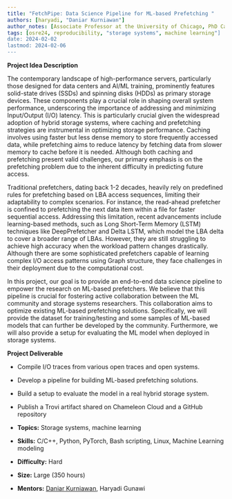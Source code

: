 ```yaml
---
title: "FetchPipe: Data Science Pipeline for ML-based Prefetching " 
authors: [haryadi, "Daniar Kurniawan"]
author_notes: [Associate Professor at the University of Chicago, PhD Cand. at the University of Chicago]
tags: [osre24, reproducibility, "storage systems", machine learning"]
date: 2024-02-02
lastmod: 2024-02-06
---
```


**Project Idea Description**

The contemporary landscape of high-performance servers, particularly those designed for data centers and AI/ML training, prominently features solid-state drives (SSDs) and spinning disks (HDDs) as primary storage devices. These components play a crucial role in shaping overall system performance, underscoring the importance of addressing and minimizing Input/Output (I/O) latency. This is particularly crucial given the widespread adoption of hybrid storage systems, where caching and prefetching strategies are instrumental in optimizing storage performance. Caching involves using faster but less dense memory to store frequently accessed data, while prefetching aims to reduce latency by fetching data from slower memory to cache before it is needed. Although both caching and prefetching present valid challenges, our primary emphasis is on the prefetching problem due to the inherent difficulty in predicting future access. 

Traditional prefetchers, dating back 1-2 decades, heavily rely on predefined rules for prefetching based on LBA access sequences, limiting their adaptability to complex scenarios. For instance, the read-ahead prefetcher is confined to prefetching the next data item within a file for faster sequential access. Addressing this limitation, recent advancements include learning-based methods, such as Long Short-Term Memory (LSTM) techniques like DeepPrefetcher and Delta LSTM, which model the LBA delta to cover a broader range of LBAs. However, they are still struggling to achieve high accuracy when the workload pattern changes drastically. Although there are some sophisticated prefetchers capable of learning complex I/O access patterns using Graph structure, they face challenges in their deployment due to the computational cost. 

In this project, our goal is to provide an end-to-end data science pipeline to empower the research on ML-based prefetchers. We believe that this pipeline is crucial for fostering active collaboration between the ML community and storage systems researchers. This collaboration aims to optimize existing ML-based prefetching solutions. Specifically, we will provide the dataset for training/testing and some samples of ML-based models that can further be developed by the community. Furthermore, we will also provide a setup for evaluating the ML model when deployed in storage systems. 

**Project Deliverable**
- Compile I/O traces from various open traces and open systems.
- Develop a pipeline for building ML-based prefetching solutions.
- Build a setup to evaluate the model in a real hybrid storage system.
- Publish a Trovi artifact shared on Chameleon Cloud and a GitHub repository

- **Topics:** Storage systems, machine learning
- **Skills:** C/C++, Python, PyTorch, Bash scripting, Linux, Machine Learning modeling 
- **Difficulty:** Hard
- **Size:** Large (350 hours)
- **Mentors:** [Daniar Kurniawan](https://people.cs.uchicago.edu/~daniar), Haryadi Gunawi



